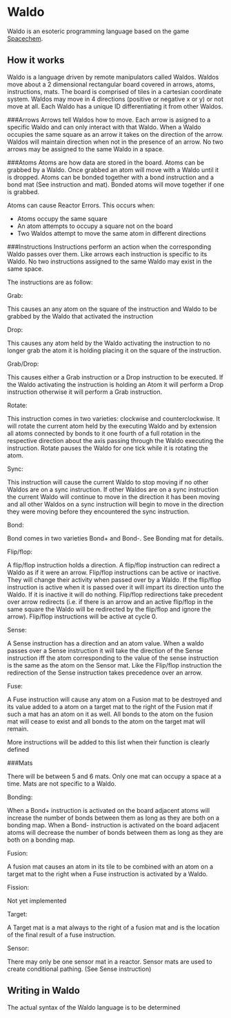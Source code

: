 # Waldo
Waldo is an esoteric programming language based on the game [Spacechem](http://www.zachtronics.com/spacechem/).

How it works
------------

Waldo is a language driven by remote manipulators called Waldos.  Waldos move about a 2 dimensional rectangular board covered in arrows, atoms, instructions, mats.  The board is comprised of tiles in a cartesian coordinate system.  Waldos may move in 4 directions (positive or negative x or y) or not move at all.  Each Waldo has a unique ID differentiating it from other Waldos. 

###Arrows
Arrows tell Waldos how to move.  Each arrow is asigned to a specific Waldo and can only interact with that Waldo.  When a Waldo occupies the same square as an arrow it takes on the direction of the arrow.  Waldos will maintain direction when not in the presence of an arrow.  No two arrows may be assigned to the same Waldo in a space.

###Atoms
Atoms are how data are stored in the board.  Atoms can be grabbed by a Waldo. Once grabbed an atom will move with a Waldo until it is dropped.  Atoms can be bonded together with a bond instruction and a bond mat (See instruction and mat).  Bonded atoms will move together if one is grabbed.


Atoms can cause Reactor Errors.  This occurs when:

 * Atoms occupy the same square
 * An atom attempts to occupy a square not on the board
 * Two Waldos attempt to move the same atom in different directions

###Instructions
Instructions perform an action when the corresponding Waldo passes over them.  Like arrows each instruction is specific to its Waldo.   No two instructions assigned to the same Waldo may exist in the same space.


The instructions are as follow:


Grab:


This causes an any atom on the square of the instruction and Waldo to be grabbed by the Waldo that activated the instruction


Drop:


This causes any atom held by the Waldo activating the instruction to no longer grab the atom it is holding placing it on the square of the instruction.


Grab/Drop:


This causes either a Grab instruction or a Drop instruction to be executed.  If the Waldo activating the instruction is holding an Atom it will perform a Drop instruction otherwise it will perform a Grab instruction.


Rotate:


This instruction comes in two varieties: clockwise and counterclockwise.  It will rotate the current atom held by the executing Waldo and by extension all atoms connected by bonds to it one fourth of a full rotation in the respective direction about the axis passing through the Waldo executing the instruction.  Rotate pauses the Waldo for one tick while it is rotating the atom.


Sync:


This instruction will cause the current Waldo to stop moving if no other Waldos are on a sync instruction.  If other Waldos are on a sync instruction the current Waldo will continue to move in the direction it has been moving and all other Waldos on a sync instruction will begin to move in the direction they were moving before they encountered the sync instruction.


Bond:


Bond comes in two varieties Bond+ and Bond-.  See Bonding mat for details.


Flip/flop:


A flip/flop instruction holds a direction. A flip/flop instruction can redirect a Waldo as if it were an arrow.  Flip/flop instructions can be active or inactive.  They will change their activity when passed over by a Waldo.  If the flip/flop instruction is active when it is passed over it will impart its direction unto the Waldo. If it is inactive it will do nothing.  Flip/flop redirections take precedent over arrow redirects (i.e. if there is an arrow and an active flip/flop in the same square the Waldo will be redirected by the flip/flop and ignore the arrow).  Flip/flop instructions will be active at cycle 0.


Sense:


A Sense instruction has a direction and an atom value.  When a waldo passes over a Sense instruction it will take the direction of the Sense instruction iff the atom corresponding to the value of the sense instruction is the same as the atom on the Sensor mat.  Like the Flip/flop instruction the redirection of the Sense instruction takes precedence over an arrow.


Fuse:


A Fuse instruction will cause any atom on a Fusion mat to be destroyed and its value added to a atom on a target mat to the right of the Fusion mat if such a mat has an atom on it as well.  All bonds to the atom on the fusion mat will cease to exist and all bonds to the atom on the target mat will remain.


More instructions will be added to this list when their function is clearly defined

###Mats

There will be between 5 and 6 mats.  Only one mat can occupy a space at a time. Mats are not specific to a Waldo.


Bonding:


When a Bond+ instruction is activated on the board adjacent atoms will increase the number of bonds between them as long as they are both on a bonding map.
When a Bond- instruction is activated on the board adjacent atoms will decrease the number of bonds between them as long as they are both on a bonding map.


Fusion:


A fusion mat causes an atom in its tile to be combined with an atom on a target mat to the right when a Fuse instruction is activated by a Waldo.


Fission:


Not yet implemented


Target:


A Target mat is a mat always to the right of a fusion mat and is the location of the final result of a fuse instruction.


Sensor:


There may only be one sensor mat in a reactor.  Sensor mats are used to create conditional pathing.  (See Sense instruction)



Writing in Waldo
----------------

The actual syntax of the Waldo language is to be determined
